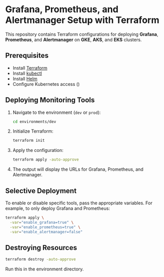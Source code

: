 # Grafana, Prometheus, and Alertmanager Setup with Terraform

This repository contains Terraform configurations for deploying **Grafana**, **Prometheus**, and **Alertmanager** on **GKE**, **AKS**, and **EKS** clusters.

## Prerequisites
- Install [Terraform](https://developer.hashicorp.com/terraform/downloads)
- Install [kubectl](https://kubernetes.io/docs/tasks/tools/)
- Install [Helm](https://helm.sh/docs/intro/install/)
- Configure Kubernetes access ()

## Deploying Monitoring Tools
1. Navigate to the environment (`dev` or `prod`):
   ```sh
   cd environments/dev
   ```
2. Initialize Terraform:
   ```sh
   terraform init
   ```
3. Apply the configuration:
   ```sh
   terraform apply -auto-approve
   ```
4. The output will display the URLs for Grafana, Prometheus, and Alertmanager.

## Selective Deployment
To enable or disable specific tools, pass the appropriate variables. For example, to only deploy Grafana and Prometheus:
```sh
terraform apply \
  -var="enable_grafana=true" \
  -var="enable_prometheus=true" \
  -var="enable_alertmanager=false"
```

## Destroying Resources
```sh
terraform destroy -auto-approve
```
Run this in the environment directory.
